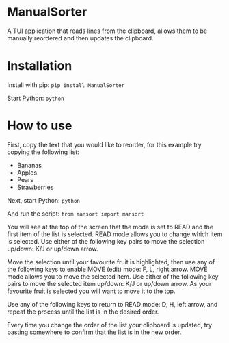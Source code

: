 # ManualSorter
A TUI application that reads lines from the clipboard, allows them to be manually reordered and then updates the clipboard.

# Installation
Install with pip: ```pip install ManualSorter```

Start Python: ```python```

# How to use
First, copy the text that you would like to reorder, for this example try copying the following list:
- Bananas
- Apples
- Pears
- Strawberries

Next, start Python: ```python```

And run the script: ```from mansort import mansort```

You will see at the top of the screen that the mode is set to READ and the first item of the list is selected. READ mode allows you to change which item is selected. Use either of the following key pairs to move the selection up/down: K/J or up/down arrow.

Move the selection until your favourite fruit is highlighted, then use any of the following keys to enable MOVE (edit) mode: F, L, right arrow. MOVE mode allows you to move the selected item. Use either of the following key pairs to move the selected item up/down: K/J or up/down arrow. As your favourite fruit is selected you will want to move it to the top.

Use any of the following keys to return to READ mode: D, H, left arrow, and repeat the process until the list is in the desired order.

Every time you change the order of the list your clipboard is updated, try pasting somewhere to confirm that the list is in the new order.

